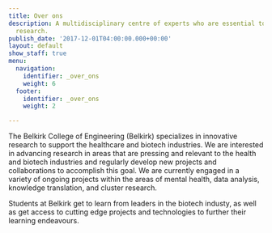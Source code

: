 ```yaml
---
title: Over ons
description: A multidisciplinary centre of experts who are essential to patient-oriented
  research.
publish_date: '2017-12-01T04:00:00.000+00:00'
layout: default
show_staff: true
menu:
  navigation:
    identifier: _over_ons
    weight: 6
  footer:
    identifier: _over_ons
    weight: 2

---
```

The Belkirk College of Engineering (Belkirk) specializes in innovative research to support the healthcare and biotech industries. We are interested in advancing research in areas that are pressing and relevant to the health and biotech industries and regularly develop new projects and collaborations to accomplish this goal. We are currently engaged in a variety of ongoing projects within the areas of mental health, data analysis, knowledge translation, and cluster research.

Students at Belkirk get to learn from leaders in the biotech industy, as well as get access to cutting edge projects and technologies to further their learning endeavours.